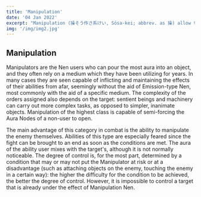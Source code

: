 ```yaml
---
title: 'Manipulation'
date: '04 Jan 2022'
excerpt: "Manipulation (操そう作さ系けい, Sōsa-kei; abbrev. as 操) allow the user to control living or non-living things, including aura constructs."
img: '/img/img2.jpg'
---
```


## Manipulation

Manipulators are the Nen users who can pour the most aura into an object, and they often rely on a medium which they have been utilizing for years. In many cases they are seen capable of inflicting and maintaining the effects of their abilities from afar, seemingly without the aid of Emission-type Nen, most commonly with the aid of a specific medium. The complexity of the orders assigned also depends on the target: sentient beings and machinery can carry out more complex tasks, as opposed to simpler, inanimate objects. Manipulation of the highest class is capable of semi-forcing the Aura Nodes of a non-user to open.

The main advantage of this category in combat is the ability to manipulate the enemy themselves. Abilities of this type are especially feared since the fight can be brought to an end as soon as the conditions are met. The aura of the ability user mixes with the target's, although it is not normally noticeable. The degree of control is, for the most part, determined by a condition that may or may not put the Manipulator at risk or at a disadvantage (such as attaching objects on the enemy, touching the enemy in a certain way): the higher the difficulty for the condition to be achieved, the better the degree of control. However, it is impossible to control a target that is already under the effect of Manipulation Nen.